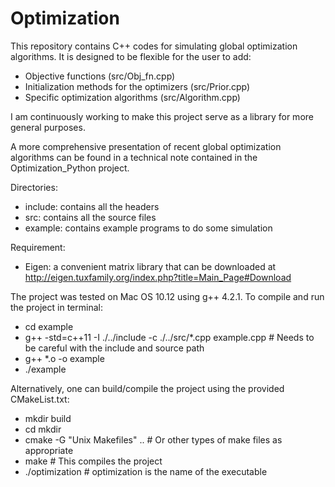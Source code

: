 # Optimization

This repository contains C++ codes for simulating global optimization algorithms. 
It is designed to be flexible for the user to add:
  + Objective functions (src/Obj_fn.cpp)
  + Initialization methods for the optimizers (src/Prior.cpp)
  + Specific optimization algorithms (src/Algorithm.cpp)

I am continuously working to make this project serve as a library for more general purposes. 

A more comprehensive presentation of recent global optimization algorithms can be found in a technical note contained in the Optimization_Python project. 


Directories:
  + include: contains all the headers
  + src: contains all the source files
  + example: contains example programs to do some simulation
 
Requirement:
  + Eigen: a convenient matrix library that can be downloaded at http://eigen.tuxfamily.org/index.php?title=Main_Page#Download
 
The project was tested on Mac OS 10.12 using g++ 4.2.1. 
To compile and run the project in terminal: 
  + cd example
  + g++ -std=c++11 -I ./../include -c ./../src/*.cpp example.cpp # Needs to be careful with the include and source path
  + g++ *.o -o example
  + ./example

Alternatively, one can build/compile the project using the provided CMakeList.txt:
  + mkdir build
  + cd mkdir 
  + cmake -G "Unix Makefiles" .. # Or other types of make files as appropriate
  + make # This compiles the project
  + ./optimization # optimization is the name of the executable

